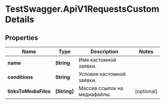 # TestSwagger.ApiV1RequestsCustomDetails

## Properties

Name | Type | Description | Notes
------------ | ------------- | ------------- | -------------
**name** | **String** | Имя кастомной заявки. | 
**conditions** | **String** | Условия кастомной заявки. | 
**linksToMediaFiles** | **[String]** | Массив ссылок на медиафайлы. | [optional] 


